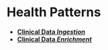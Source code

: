 # Health Patterns

- [**Clinical Data _Ingestion_**](../ingest/README.md)
- [**Clinical Data _Enrichment_**](../enrich/README.md)
